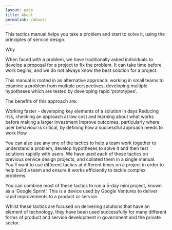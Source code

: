 ```yaml
---
layout: page
title: About
permalink: /about/
---
```

This tactics manual helps you take a problem and start to solve it, using the principles of service design.

Why

When faced with a problem, we have traditionally asked individuals to develop a proposal for a project to fix the problem. It can take time before work begins, and we do not always know the best solution for a project.

This manual is rooted in an alternative approach: working in small teams to examine a problem from multiple perspectives, developing multiple hypotheses which are tested by developing rapid ‘prototypes’.

The benefits of this approach are:

Working faster - developing key elements of a solution in days
Reducing risk, checking an approach at low cost and learning about what works before making a larger investment
Improve outcomes, particularly where user behaviour is critical, by defining how a successful approach needs to work
How

You can also use any one of the tactics to help a team work together to understand a problem, develop hypotheses to solve it and then test solutions rapidly with users. We have used each of these tactics on previous service design projects, and collated them in a single manual. You’ll want to use different tactics at different times on a project in order to help build a team and ensure it works efficiently to tackle complex problems.

You can combine most of these tactics to run a 5-day mini project, known as a ‘Google Sprint’. This is a device used by Google Ventures to deliver rapid improvements to a product or service.

Whilst these tactics are focused on delivering solutions that have an element of technology, they have been used successfully for many different forms of product and service development in government and the private sector.
